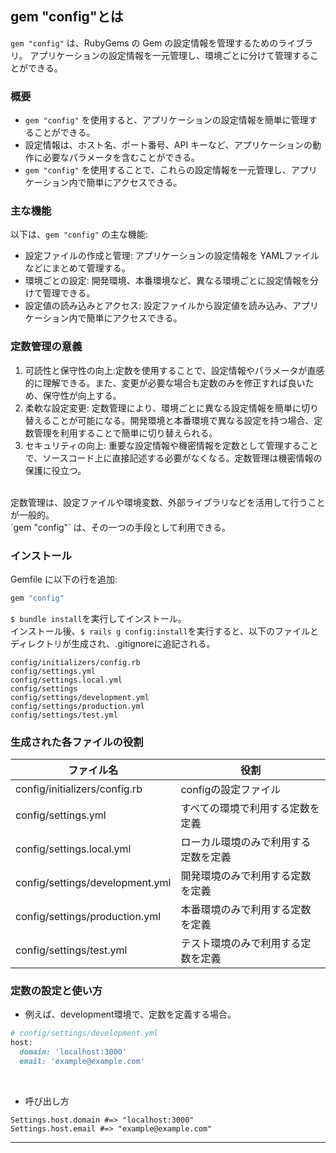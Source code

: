 ## gem "config"とは

`gem "config"` は、RubyGems の Gem の設定情報を管理するためのライブラリ。
アプリケーションの設定情報を一元管理し、環境ごとに分けて管理することができる。

### 概要

- `gem "config"` を使用すると、アプリケーションの設定情報を簡単に管理することができる。
- 設定情報は、ホスト名、ポート番号、API キーなど、アプリケーションの動作に必要なパラメータを含むことができる。
- `gem "config"` を使用することで、これらの設定情報を一元管理し、アプリケーション内で簡単にアクセスできる。

### 主な機能

以下は、`gem "config"` の主な機能:

- 設定ファイルの作成と管理: アプリケーションの設定情報を YAMLファイルなどにまとめて管理する。
- 環境ごとの設定: 開発環境、本番環境など、異なる環境ごとに設定情報を分けて管理できる。
- 設定値の読み込みとアクセス: 設定ファイルから設定値を読み込み、アプリケーション内で簡単にアクセスできる。

### 定数管理の意義

1. 可読性と保守性の向上:定数を使用することで、設定情報やパラメータが直感的に理解できる。また、変更が必要な場合も定数のみを修正すれば良いため、保守性が向上する。
2. 柔軟な設定変更: 定数管理により、環境ごとに異なる設定情報を簡単に切り替えることが可能になる。開発環境と本番環境で異なる設定を持つ場合、定数管理を利用することで簡単に切り替えられる。
3. セキュリティの向上: 重要な設定情報や機密情報を定数として管理することで、ソースコード上に直接記述する必要がなくなる。定数管理は機密情報の保護に役立つ。
<br/>
定数管理は、設定ファイルや環境変数、外部ライブラリなどを活用して行うことが一般的。<br/>
`gem "config"` は、その一つの手段として利用できる。


### インストール

Gemfile に以下の行を追加:

```ruby
gem "config"
```
`$ bundle install`を実行してインストール。  
インストール後、`$ rails g config:install`を実行すると、以下のファイルとディレクトリが生成され、.gitignoreに追記される。
```
config/initializers/config.rb
config/settings.yml
config/settings.local.yml
config/settings
config/settings/development.yml
config/settings/production.yml
config/settings/test.yml
```

### 生成された各ファイルの役割

| ファイル名                           | 役割                                       |
|--------------------------------------|--------------------------------------------|
| config/initializers/config.rb         | configの設定ファイル                         |
| config/settings.yml                   | すべての環境で利用する定数を定義               |
| config/settings.local.yml             | ローカル環境のみで利用する定数を定義            |
| config/settings/development.yml       | 開発環境のみで利用する定数を定義               |
| config/settings/production.yml        | 本番環境のみで利用する定数を定義               |
| config/settings/test.yml              | テスト環境のみで利用する定数を定義               |

### 定数の設定と使い方
- 例えば、development環境で、定数を定義する場合。
```ruby
# config/settings/development.yml
host:
  domain: 'localhost:3000'
  email: 'example@example.com'
```
<br/>

- 呼び出し方
```
Settings.host.domain #=> "localhost:3000"
Settings.host.email #=> "example@example.com"
```


---



